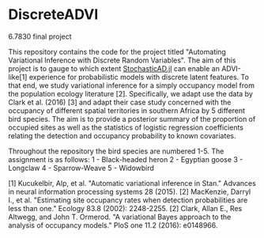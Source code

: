 # DiscreteADVI
6.7830 final project

This repository contains the code for the project titled "Automating Variational Inference with Discrete Random Variables".
The aim of this project is to gauge to which extent [StochasticAD.jl](https://github.com/gaurav-arya/StochasticAD.jl) can enable an ADVI-like[1] experience for probabilistic models with discrete latent features.
To that end, we study variational inference for a simply occupancy model from the population ecology literature [2]. 
Specifically, we adapt use the data by Clark et al. (2016) [3] and adapt their case study concerned with the occupancy of different
spatial territories in southern Africa by 5 different bird species. The aim is to provide a posterior summary of the 
proportion of occupied sites as well as the statistics of logistic regression coefficients relating the detection and occupancy probability to known covariates.

Throughout the repository the bird species are numbered 1-5. The assignment is as follows:
1 - Black-headed heron
2 - Egyptian goose
3 - Longclaw
4 - Sparrow-Weave 
5 - Widowbird


[1] Kucukelbir, Alp, et al. "Automatic variational inference in Stan." Advances in neural information processing systems 28 (2015).
[2] MacKenzie, Darryl I., et al. "Estimating site occupancy rates when detection probabilities are less than one." Ecology 83.8 (2002): 2248-2255.
[2] Clark, Allan E., Res Altwegg, and John T. Ormerod. "A variational Bayes approach to the analysis of occupancy models." PloS one 11.2 (2016): e0148966.
